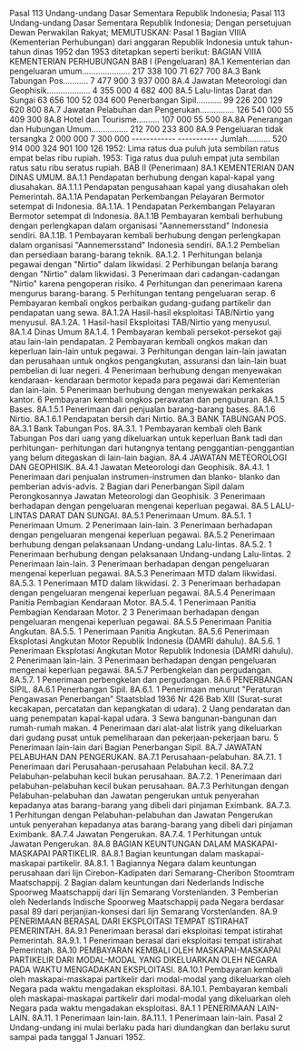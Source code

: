  Pasal 113 Undang-undang Dasar Sementara Republik Indonesia; Pasal 113 Undang-undang Dasar Sementara Republik Indonesia; Dengan persetujuan Dewan Perwakilan Rakyat;
MEMUTUSKAN:
 Pasal 1 Bagian VIIIA (Kementerian Perhubungan) dari anggaran Republik Indonesia untuk tahun-tahun dinas 1952 dan 1953 ditetapkan seperti berikut: BAGIAN VIIIA KEMENTERIAN PERHUBUNGAN BAB I (Pengeluaran) 8A.1 Kementerian dan pengeluaran umum..................... 217 338 100 71 627 700 8A.3 Bank Tabungan Pos........... 7 477 900 3 937 000 8A.4 Jawatan Meteorologi dan Geophisik................... 4 355 000 4 682 400 8A.5 Lalu-lintas Darat dan Sungai 63 656 100 52 034 600 Penerbangan Sipil........... 99 226 200 129 620 800 8A.7 Jawatan Pelabuhan dan Pengerukan............... 126 541 000 55 409 300 8A.8 Hotel dan Tourisme.......... 107 000 55 500 8A.8A Penerangan dan Hubungan Umum................ 212 700 233 800 8A.9 Pengeluaran tidak tersangka 2 000 000 7 300 000 ------------ ----------- Jumlah.......... 520 914 000 324 901 100 126 1952: Lima ratus dua puluh juta sembilan ratus empat belas ribu rupiah. 1953: Tiga ratus dua puluh empat juta sembilan ratus satu ribu seratus rupiah. BAB II (Penerimaan) 8A.1 KEMENTERIAN DAN DINAS UMUM. 8A.1.1 Pendapatan berhubung dengan kapal-kapal yang diusahakan. 8A.1.1.1 Pendapatan pengusahaan kapal yang diusahakan oleh Pemerintah. 8A.1.1A Pendapatan Perkembangan Pelayaran Bermotor setempat di Indonesia. 8A.1.1A. 1 Pendapatan Perkembangan Pelayaran Bermotor setempat di Indonesia. 8A.1.1B Pembayaran kembali berhubung dengan perlengkapan dalam organisasi "Aannemersstand" Indonesia sendiri. 8A.1.1B. 1 Pembayaran kembali berhubung dengan perlengkapan dalam organisasi "Aannemersstand" Indonesia sendiri. 8A.1.2 Pembelian dan persediaan barang-barang teknik. 8A.1.2. 1 Perhitungan belanja pegawai dengan "Nirtio" dalam likwidasi. 2 Perhibungan belanja barang dengan "Nirtio" dalam likwidasi. 3 Penerimaan dari cadangan-cadangan "Nirtio" karena pengoperan risiko. 4 Perhitungan dan penerimaan karena mengurus barang-barang. 5 Perhitungan tentang pengeluaran serap. 6 Pembayaran kembali ongkos perbaikan gudang-gudang partikelir dan pendapatan uang sewa. 8A.1.2A Hasil-hasil eksploitasi TAB/Nirtio yang menyusul. 8A.1.2A. 1 Hasil-hasil Eksploitasi TAB/Nirtio yang menyusul. 8A.1.4 Dinas Umum 8A.1.4. 1 Pembayaran kembali persekot-persekot gaji atau lain-lain pendapatan. 2 Pembayaran kembali ongkos makan dan keperluan lain-lain untuk pegawai. 3 Perhitungan dengan lain-lain jawatan dan perusahaan untuk ongkos pengangkutan, assuransi dan lain-lain buat pembelian di luar negeri. 4 Penerimaan berhubung dengan menyewakan kendaraan- kendaraan bermotor kepada para pegawai dari Kementerian dan lain-lain. 5 Penerimaan berhubung dengan menyewakan perkakas kantor. 6 Pembayaran kembali ongkos perawatan dan penguburan. 8A.1.5 Bases. 8A.1.5.1 Penerimaan dari penjualan barang-barang bases. 8A.1.6 Nirtio. 8A.1.6.1 Pendapatan bersih dari Nirtio. 8A.3 BANK TABUNGAN POS. 8A.3.1 Bank Tabungan Pos. 8A.3.1. 1 Pembayaran kembali oleh Bank Tabungan Pos dari uang yang dikeluarkan untuk keperluan Bank tadi dan perhitungan- perhitungan dari hutangnya tentang penggantian-penggantian yang belum ditegaskan di lain-lain bagian. 8A.4 JAWATAN METEOROLOGI DAN GEOPHISIK. 8A.4.1 Jawatan Meteorologi dan Geophisik. 8A.4.1. 1 Penerimaan dari penjualan instrumen-instrumen dan blanko- blanko dan pemberian advis-advis. 2 Bagian dari Penerbangan Sipil dalam Perongkosannya Jawatan Meteorologi dan Geophisik. 3 Penerimaan berhadapan dengan pengeluaran mengenai keperluan pegawai. 8A.5 LALU-LINTAS DARAT DAN SUNGAI. 8A.5.1 Penerimaan Umum. 8A.5.1. 1 Penerimaan Umum. 2 Penerimaan lain-lain. 3 Penerimaan berhadapan dengan pengeluaran mengenai keperluan pegawai. 8A.5.2 Penerimaan berhubung dengan pelaksanaan Undang-undang Lalu-lintas. 8A.5.2. 1 Penerimaan berhubung dengan pelaksanaan Undang-undang Lalu-lintas. 2 Penerimaan lain-lain. 3 Penerimaan berhadapan dengan pengeluaran mengenai keperluan pegawai. 8A.5.3 Penerimaan MTD dalam likwidasi. 8A.5.3. 1 Penerimaan MTD dalam likwidasi. 2. 3 Penerimaan berhadapan dengan pengeluaran mengenai keperluan pegawai. 8A.5.4 Penerimaan Panitia Pembagian Kendaraan Motor. 8A.5.4. 1 Penerimaan Panitia Pembagian Kendaraan Motor. 2 3 Penerimaan berhadapan dengan pengeluaran mengenai keperluan pegawai. 8A.5.5 Penerimaan Panitia Angkutan. 8A.5.5. 1 Penerimaan Panitia Angkutan. 8A.5.6 Penerimaan Eksplotasi Angkutan Motor Republik Indonesia (DAMRI dahulu). 8A.5.6. 1 Penerimaan Eksplotasi Angkutan Motor Republik Indonesia (DAMRI dahulu). 2 Penerimaan lain-lain. 3 Penerimaan berhadapan dengan pengeluaran mengenai keperluan pegawai. 8A.5.7 Perbengkelan dan pergudangan. 8A.5.7. 1 Penerimaan perbengkelan dan pergudangan. 8A.6 PENERBANGAN SIPIL. 8A.6.1 Penerbangan Sipil. 8A.6.1. 1 Penerimaan menurut "Peraturan Pengawasan Penerbangan" Staatsblad 1936 Nr 426 Bab XIII (Surat-surat kecakapan, percatatan dan kepangkatan di udara). 2 Uang pendaratan dan uang penempatan kapal-kapal udara. 3 Sewa bangunan-bangunan dan rumah-rumah makan. 4 Penerimaan dari alat-alat listrik yang dikeluarkan dari gudang pusat untuk pemeliharaan dan pekerjaan-pekerjaan baru. 5 Penerimaan lain-lain dari Bagian Penerbangan Sipil. 8A.7 JAWATAN PELABUHAN DAN PENGERUKAN. 8A.7.1 Perusahaan-pelabuhan. 8A.7.1. 1 Penerimaan dari Perusahaan-perusahaan Pelabuhan kecil. 8A.7.2 Pelabuhan-pelabuhan kecil bukan perusahaan. 8A.7.2. 1 Penerimaan dari pelabuhan-pelabuhan kecil bukan perusahaan. 8A.7.3 Perhitungan dengan Pelabuhan-pelabuhan dan Jawatan pengerukan untuk penyerahan kepadanya atas barang-barang yang dibeli dari pinjaman Eximbank. 8A.7.3. 1 Perhitungan dengan Pelabuhan-pelabuhan dan Jawatan Pengerukan untuk penyerahan kepadanya atas barang-barang yang dibeli dari pinjaman Eximbank. 8A.7.4 Jawatan Pengerukan. 8A.7.4. 1 Perhitungan untuk Jawatan Pengerukan. 8A.8 BAGIAN KEUNTUNGAN DALAM MASKAPAI-MASKAPAI PARTIKELIR. 8A.8.1 Bagian keuntungan dalam maskapai-maskapai partikelir. 8A.8.1. 1 Bagiannya Negara dalam keuntungan perusahaan dari lijn Cirebon-Kadipaten dari Semarang-Cheribon Stoomtram Maatschappij. 2 Bagian dalam keuntungan dari Nederlands Indische Spoorweg Maatschappij dari lijn Semarang Vorstenlanden. 3 Pemberian oleh Nederlands Indische Spoorweg Maatschappij pada Negara berdasar pasal 89 dari perjanjian-konsesi dari lijn Semarang Vorstenlanden. 8A.9 PENERIMAAN BERASAL DARI EKSPLOITASI TEMPAT ISTIRAHAT PEMERINTAH. 8A.9.1 Penerimaan berasal dari eksploitasi tempat istirahat Pemerintah. 8A.9.1. 1 Penerimaan berasal dari eksploitasi tempat istirahat Pemerintah. 8A.10 PEMBAYARAN KEMBALI OLEH MASKAPAI-MASKAPAI PARTIKELIR DARI MODAL-MODAL YANG DIKELUARKAN OLEH NEGARA PADA WAKTU MENGADAKAN EKSPLOITASI. 8A.10.1 Pembayaran kembali oleh maskapai-maskapai partikelir dari modal-modal yang dikeluarkan oleh Negara pada waktu mengadakan eksploitasi. 8A.10.1. Pembayaran kembali oleh maskapai-maskapai partikelir dari modal-modal yang dikeluarkan oleh Negara pada waktu mengadakan eksploitasi. 8A.1 1 PENERIMAAN LAIN-LAIN. 8A.11. 1 Penerimaan lain-lain. 8A.11.1. 1 Penerimaan lain-lain. Pasal 2 Undang-undang ini mulai berlaku pada hari diundangkan dan berlaku surut sampai pada tanggal 1 Januari 1952.